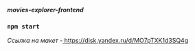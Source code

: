 **_movies-explorer-frontend_**

### `npm start`
_Ссылка на макет_ -[ https://disk.yandex.ru/d/MO7pTXK1d3SQ4g
]()
